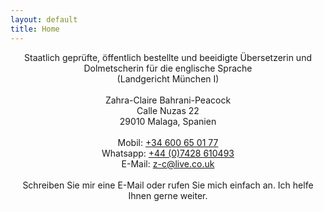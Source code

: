 ```yaml
---
layout: default
title: Home
---
```

<div align="center">Staatlich geprüfte, öffentlich bestellte und beeidigte Übersetzerin und Dolmetscherin für die englische Sprache<br/>
(Landgericht München I)</div>
<br/>
<div align="center">Zahra-Claire Bahrani-Peacock<br/>
Calle Nuzas 22<br/>
29010 Malaga, Spanien</div>
<br/>
<div align="center">Mobil: <a href="tel:34600650177"  target="_blank">+34 600 65 01 77</a><br/>
Whatsapp: <a href="https://api.whatsapp.com/send?phone=447428610493&text=Hi%20Zahra" target="_blank">+44 (0)7428 610493</a><br/>
E-Mail: <a href="mailto:z-c@live.co.uk" target="_blank">z-c@live.co.uk</a></div>
<br/>
<div align="center">Schreiben Sie mir eine E-Mail oder rufen Sie mich einfach an. Ich helfe Ihnen gerne weiter.</div>